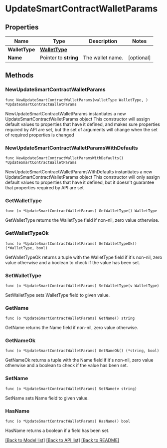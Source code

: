 # UpdateSmartContractWalletParams

## Properties

Name | Type | Description | Notes
------------ | ------------- | ------------- | -------------
**WalletType** | [**WalletType**](WalletType.md) |  | 
**Name** | Pointer to **string** | The wallet name. | [optional] 

## Methods

### NewUpdateSmartContractWalletParams

`func NewUpdateSmartContractWalletParams(walletType WalletType, ) *UpdateSmartContractWalletParams`

NewUpdateSmartContractWalletParams instantiates a new UpdateSmartContractWalletParams object
This constructor will assign default values to properties that have it defined,
and makes sure properties required by API are set, but the set of arguments
will change when the set of required properties is changed

### NewUpdateSmartContractWalletParamsWithDefaults

`func NewUpdateSmartContractWalletParamsWithDefaults() *UpdateSmartContractWalletParams`

NewUpdateSmartContractWalletParamsWithDefaults instantiates a new UpdateSmartContractWalletParams object
This constructor will only assign default values to properties that have it defined,
but it doesn't guarantee that properties required by API are set

### GetWalletType

`func (o *UpdateSmartContractWalletParams) GetWalletType() WalletType`

GetWalletType returns the WalletType field if non-nil, zero value otherwise.

### GetWalletTypeOk

`func (o *UpdateSmartContractWalletParams) GetWalletTypeOk() (*WalletType, bool)`

GetWalletTypeOk returns a tuple with the WalletType field if it's non-nil, zero value otherwise
and a boolean to check if the value has been set.

### SetWalletType

`func (o *UpdateSmartContractWalletParams) SetWalletType(v WalletType)`

SetWalletType sets WalletType field to given value.


### GetName

`func (o *UpdateSmartContractWalletParams) GetName() string`

GetName returns the Name field if non-nil, zero value otherwise.

### GetNameOk

`func (o *UpdateSmartContractWalletParams) GetNameOk() (*string, bool)`

GetNameOk returns a tuple with the Name field if it's non-nil, zero value otherwise
and a boolean to check if the value has been set.

### SetName

`func (o *UpdateSmartContractWalletParams) SetName(v string)`

SetName sets Name field to given value.

### HasName

`func (o *UpdateSmartContractWalletParams) HasName() bool`

HasName returns a boolean if a field has been set.


[[Back to Model list]](../README.md#documentation-for-models) [[Back to API list]](../README.md#documentation-for-api-endpoints) [[Back to README]](../README.md)


